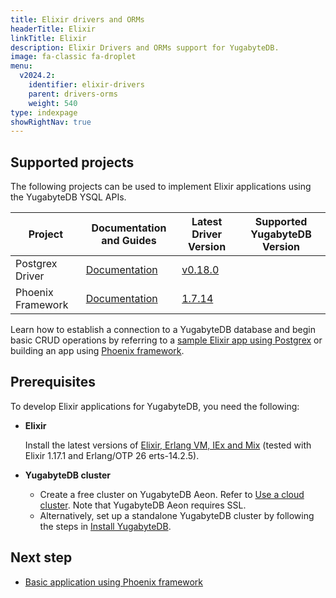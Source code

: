 ```yaml
---
title: Elixir drivers and ORMs
headerTitle: Elixir
linkTitle: Elixir
description: Elixir Drivers and ORMs support for YugabyteDB.
image: fa-classic fa-droplet
menu:
  v2024.2:
    identifier: elixir-drivers
    parent: drivers-orms
    weight: 540
type: indexpage
showRightNav: true
---
```


## Supported projects

The following projects can be used to implement Elixir applications using the YugabyteDB YSQL APIs.

| Project | Documentation and Guides | Latest Driver Version | Supported YugabyteDB Version |
| ------- | ------------------------ | ------------------------ | ---------------------|
| Postgrex Driver | [Documentation](/preview/tutorials/build-apps/elixir/cloud-ysql-elixir/) | [v0.18.0](https://github.com/elixir-ecto/postgrex) | |
| Phoenix Framework | [Documentation](phoenix/) | [1.7.14](https://www.phoenixframework.org) | |

Learn how to establish a connection to a YugabyteDB database and begin basic CRUD operations by referring to a [sample Elixir app using Postgrex](/preview/tutorials/build-apps/elixir/cloud-ysql-elixir/) or building an app using [Phoenix framework](phoenix/).

## Prerequisites

To develop Elixir applications for YugabyteDB, you need the following:

- **Elixir**

  Install the latest versions of [Elixir, Erlang VM, IEx and Mix](https://elixir-lang.org/docs.html) (tested with Elixir 1.17.1 and Erlang/OTP 26 erts-14.2.5).

- **YugabyteDB cluster**

  - Create a free cluster on YugabyteDB Aeon. Refer to [Use a cloud cluster](../../quick-start-yugabytedb-managed/). Note that YugabyteDB Aeon requires SSL.
  - Alternatively, set up a standalone YugabyteDB cluster by following the steps in [Install YugabyteDB](../../quick-start/).

## Next step

- [Basic application using Phoenix framework](phoenix/)
